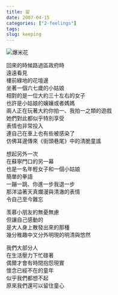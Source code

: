 ```yaml
---
title: 留
date: 2007-04-15
categories: ["2-feelings"]
tags: 
slug: keeping
---
```


![爆米花](https://cssdpq.bn1.livefilestore.com/y2pcdSHkgz5Y1Q98XGciKZRzXeXnbZn2ab2jsPZPPm6xx9SJqueYfcA-buLm_-P6D2i0TNmrR5GQNNT6rhY3Gr-ruIiuZC8zpxduRibTo4uo10/%E7%88%86%E7%B1%B3%E8%8A%B1.jpg?psid=1)

回來的時候路過區政府時  
遠遠看見  
樓前綠地的花壇邊  
坐著一個六七歲的小姑娘  
相對的是一位大約三十左右的女子  
也許是小姑娘的孃孃或者媽媽  
兩人正在玩著大約你拍一、我拍一之類的遊戲  
她們對此都似乎特別享受  
表情也非常投入  
連自己在車上也有些被感染了  
仿佛耳邊傳來《街頭巷尾》中的清脆童謠  

想起另外一次  
在蘇寧門口的另一幕  
也是一名年輕女子和一個小姑娘  
簡單的拳語  
一蹦一跳、你進一步我退一步  
那洋溢著天真爛漫與清澈的表情  
令自己至今難忘

羡慕小朋友的無憂無慮  
但讓自己感動的  
是大人身上散發出來的那種  
幾分稚趣中又分外明現的明清與悠然

我們大部分人  
在生活壓力下忙碌著  
偶爾才會有時間抱怨現實  
懷念已經不在的童年  
似乎我們都想不起  
原來我們還可以留住童心